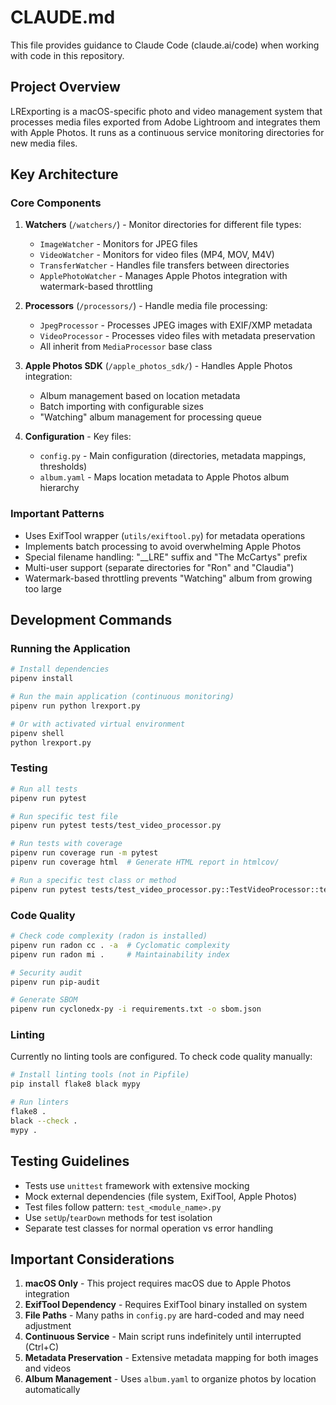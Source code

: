 # CLAUDE.md

This file provides guidance to Claude Code (claude.ai/code) when working with code in this repository.

## Project Overview

LRExporting is a macOS-specific photo and video management system that processes media files exported from Adobe Lightroom and integrates them with Apple Photos. It runs as a continuous service monitoring directories for new media files.

## Key Architecture

### Core Components
1. **Watchers** (`/watchers/`) - Monitor directories for different file types:
   - `ImageWatcher` - Monitors for JPEG files
   - `VideoWatcher` - Monitors for video files (MP4, MOV, M4V)
   - `TransferWatcher` - Handles file transfers between directories
   - `ApplePhotoWatcher` - Manages Apple Photos integration with watermark-based throttling

2. **Processors** (`/processors/`) - Handle media file processing:
   - `JpegProcessor` - Processes JPEG images with EXIF/XMP metadata
   - `VideoProcessor` - Processes video files with metadata preservation
   - All inherit from `MediaProcessor` base class

3. **Apple Photos SDK** (`/apple_photos_sdk/`) - Handles Apple Photos integration:
   - Album management based on location metadata
   - Batch importing with configurable sizes
   - "Watching" album management for processing queue

4. **Configuration** - Key files:
   - `config.py` - Main configuration (directories, metadata mappings, thresholds)
   - `album.yaml` - Maps location metadata to Apple Photos album hierarchy

### Important Patterns
- Uses ExifTool wrapper (`utils/exiftool.py`) for metadata operations
- Implements batch processing to avoid overwhelming Apple Photos
- Special filename handling: "__LRE" suffix and "The McCartys" prefix
- Multi-user support (separate directories for "Ron" and "Claudia")
- Watermark-based throttling prevents "Watching" album from growing too large

## Development Commands

### Running the Application
```bash
# Install dependencies
pipenv install

# Run the main application (continuous monitoring)
pipenv run python lrexport.py

# Or with activated virtual environment
pipenv shell
python lrexport.py
```

### Testing
```bash
# Run all tests
pipenv run pytest

# Run specific test file
pipenv run pytest tests/test_video_processor.py

# Run tests with coverage
pipenv run coverage run -m pytest
pipenv run coverage html  # Generate HTML report in htmlcov/

# Run a specific test class or method
pipenv run pytest tests/test_video_processor.py::TestVideoProcessor::test_process_video_success
```

### Code Quality
```bash
# Check code complexity (radon is installed)
pipenv run radon cc . -a  # Cyclomatic complexity
pipenv run radon mi .     # Maintainability index

# Security audit
pipenv run pip-audit

# Generate SBOM
pipenv run cyclonedx-py -i requirements.txt -o sbom.json
```

### Linting
Currently no linting tools are configured. To check code quality manually:
```bash
# Install linting tools (not in Pipfile)
pip install flake8 black mypy

# Run linters
flake8 .
black --check .
mypy .
```

## Testing Guidelines

- Tests use `unittest` framework with extensive mocking
- Mock external dependencies (file system, ExifTool, Apple Photos)
- Test files follow pattern: `test_<module_name>.py`
- Use `setUp`/`tearDown` methods for test isolation
- Separate test classes for normal operation vs error handling

## Important Considerations

1. **macOS Only** - This project requires macOS due to Apple Photos integration
2. **ExifTool Dependency** - Requires ExifTool binary installed on system
3. **File Paths** - Many paths in `config.py` are hard-coded and may need adjustment
4. **Continuous Service** - Main script runs indefinitely until interrupted (Ctrl+C)
5. **Metadata Preservation** - Extensive metadata mapping for both images and videos
6. **Album Management** - Uses `album.yaml` to organize photos by location automatically